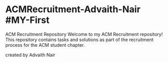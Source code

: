 # ACMRecruitment-Advaith-Nair #MY-First
ACM Recruitment Repository Welcome to my ACM Recruitment repository!
This repository contains tasks and solutions as part of the recruitment process for the ACM student chapter.

created by Advaith Nair
